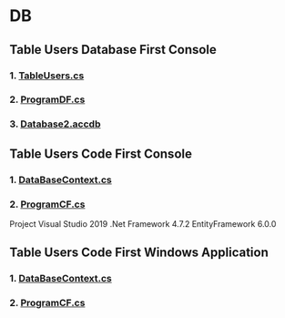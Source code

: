 # DB
## Table Users Database First Console
### 1. [TableUsers.cs](https://github.com/vakovsky/DB/blob/main/TableUsers.cs)
### 2. [ProgramDF.cs](https://github.com/vakovsky/DB/blob/main/ProgramDF.cs)
### 3. [Database2.accdb](https://github.com/vakovsky/DB/blob/main/Database2.accdb)

## Table Users Code First Console
### 1. [DataBaseContext.cs](https://github.com/vakovsky/DB/blob/main/DataBaseContext.cs)
### 2. [ProgramCF.cs](https://github.com/vakovsky/DB/blob/main/ProgramCF.cs)

Project Visual Studio 2019 .Net Framework 4.7.2 EntityFramework 6.0.0

## Table Users Code First Windows Application
### 1. [DataBaseContext.cs](https://github.com/vakovsky/DB/blob/main/DataBaseContext.cs)
### 2. [ProgramCF.cs](https://github.com/vakovsky/DB/blob/main/ProgramCF.cs)
